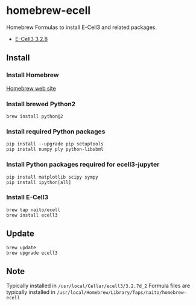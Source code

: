 # homebrew-ecell
Homebrew Formulas to install E-Cell3 and related packages.

- [E-Cell3 3.2.8](https://github.com/naito/ecell3)

## Install

### Install Homebrew
[Homebrew web site](https://brew.sh)

### Install brewed Python2
```
brew install python@2
```

### Install required Python packages
```
pip install --upgrade pip setuptools
pip install numpy ply python-libsbml
```

### Install Python packages required for ecell3-jupyter
```
pip install matplotlib scipy sympy
pip install ipython[all]
```

### Install E-Cell3
```
brew tap naito/ecell
brew install ecell3
```

## Update
```
brew update
brew upgrade ecell3
```


## Note
Typically installed in `/usr/local/Cellar/ecell3/3.2.7d_2`
Formula files are typically installed in `/usr/local/Homebrew/Library/Taps/naito/homebrew-ecell`

